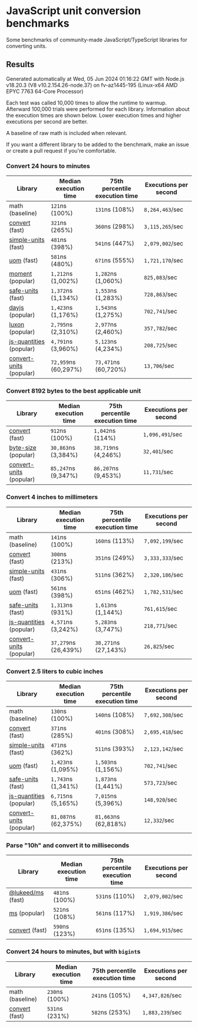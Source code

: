 # JavaScript unit conversion benchmarks

Some benchmarks of community-made JavaScript/TypeScript libraries for converting units.

## Results

<!-- beginblock(results) -->

Generated automatically at Wed, 05 Jun 2024 01:16:22 GMT with Node.js v18.20.3 (V8 v10.2.154.26-node.37) on fv-az1445-195 (Linux-x64 AMD EPYC 7763 64-Core Processor)

Each test was called 10,000 times to allow the runtime to warmup.
Afterward 100,000 trials were performed for each library.
Information about the execution times are shown below.
Lower execution times and higher executions per second are better.

A baseline of raw math is included when relevant.

If you want a different library to be added to the benchmark, make an issue or create a pull request if you're comfortable.

### Convert 24 hours to minutes

| Library                                                            | Median execution time | 75th percentile execution time | Executions per second |
| ------------------------------------------------------------------ | --------------------- | ------------------------------ | --------------------- |
| math (baseline)                                                    | `121`ns (100%)        | `131`ns (108%)                 | `8,264,463`/sec       |
| [convert](https://npmjs.com/package/convert) (fast)                | `321`ns (265%)        | `360`ns (298%)                 | `3,115,265`/sec       |
| [simple-units](https://npmjs.com/package/simple-units) (fast)      | `481`ns (398%)        | `541`ns (447%)                 | `2,079,002`/sec       |
| [uom](https://npmjs.com/package/uom) (fast)                        | `581`ns (480%)        | `671`ns (555%)                 | `1,721,170`/sec       |
| [moment](https://npmjs.com/package/moment) (popular)               | `1,212`ns (1,002%)    | `1,282`ns (1,060%)             | `825,083`/sec         |
| [safe-units](https://npmjs.com/package/safe-units) (fast)          | `1,372`ns (1,134%)    | `1,553`ns (1,283%)             | `728,863`/sec         |
| [dayjs](https://npmjs.com/package/dayjs) (popular)                 | `1,423`ns (1,176%)    | `1,543`ns (1,275%)             | `702,741`/sec         |
| [luxon](https://npmjs.com/package/luxon) (popular)                 | `2,795`ns (2,310%)    | `2,977`ns (2,460%)             | `357,782`/sec         |
| [js-quantities](https://npmjs.com/package/js-quantities) (popular) | `4,791`ns (3,960%)    | `5,123`ns (4,234%)             | `208,725`/sec         |
| [convert-units](https://npmjs.com/package/convert-units) (popular) | `72,959`ns (60,297%)  | `73,471`ns (60,720%)           | `13,706`/sec          |

### Convert 8192 bytes to the best applicable unit

| Library                                                            | Median execution time | 75th percentile execution time | Executions per second |
| ------------------------------------------------------------------ | --------------------- | ------------------------------ | --------------------- |
| [convert](https://npmjs.com/package/convert) (fast)                | `912`ns (100%)        | `1,042`ns (114%)               | `1,096,491`/sec       |
| [byte-size](https://npmjs.com/package/byte-size) (popular)         | `30,863`ns (3,384%)   | `38,719`ns (4,246%)            | `32,401`/sec          |
| [convert-units](https://npmjs.com/package/convert-units) (popular) | `85,247`ns (9,347%)   | `86,207`ns (9,453%)            | `11,731`/sec          |

### Convert 4 inches to millimeters

| Library                                                            | Median execution time | 75th percentile execution time | Executions per second |
| ------------------------------------------------------------------ | --------------------- | ------------------------------ | --------------------- |
| math (baseline)                                                    | `141`ns (100%)        | `160`ns (113%)                 | `7,092,199`/sec       |
| [convert](https://npmjs.com/package/convert) (fast)                | `300`ns (213%)        | `351`ns (249%)                 | `3,333,333`/sec       |
| [simple-units](https://npmjs.com/package/simple-units) (fast)      | `431`ns (306%)        | `511`ns (362%)                 | `2,320,186`/sec       |
| [uom](https://npmjs.com/package/uom) (fast)                        | `561`ns (398%)        | `651`ns (462%)                 | `1,782,531`/sec       |
| [safe-units](https://npmjs.com/package/safe-units) (fast)          | `1,313`ns (931%)      | `1,613`ns (1,144%)             | `761,615`/sec         |
| [js-quantities](https://npmjs.com/package/js-quantities) (popular) | `4,571`ns (3,242%)    | `5,283`ns (3,747%)             | `218,771`/sec         |
| [convert-units](https://npmjs.com/package/convert-units) (popular) | `37,279`ns (26,439%)  | `38,271`ns (27,143%)           | `26,825`/sec          |

### Convert 2.5 liters to cubic inches

| Library                                                            | Median execution time | 75th percentile execution time | Executions per second |
| ------------------------------------------------------------------ | --------------------- | ------------------------------ | --------------------- |
| math (baseline)                                                    | `130`ns (100%)        | `140`ns (108%)                 | `7,692,308`/sec       |
| [convert](https://npmjs.com/package/convert) (fast)                | `371`ns (285%)        | `401`ns (308%)                 | `2,695,418`/sec       |
| [simple-units](https://npmjs.com/package/simple-units) (fast)      | `471`ns (362%)        | `511`ns (393%)                 | `2,123,142`/sec       |
| [uom](https://npmjs.com/package/uom) (fast)                        | `1,423`ns (1,095%)    | `1,503`ns (1,156%)             | `702,741`/sec         |
| [safe-units](https://npmjs.com/package/safe-units) (fast)          | `1,743`ns (1,341%)    | `1,873`ns (1,441%)             | `573,723`/sec         |
| [js-quantities](https://npmjs.com/package/js-quantities) (popular) | `6,715`ns (5,165%)    | `7,015`ns (5,396%)             | `148,920`/sec         |
| [convert-units](https://npmjs.com/package/convert-units) (popular) | `81,087`ns (62,375%)  | `81,663`ns (62,818%)           | `12,332`/sec          |

### Parse "10h" and convert it to milliseconds

| Library                                                   | Median execution time | 75th percentile execution time | Executions per second |
| --------------------------------------------------------- | --------------------- | ------------------------------ | --------------------- |
| [@lukeed/ms](https://npmjs.com/package/@lukeed/ms) (fast) | `481`ns (100%)        | `531`ns (110%)                 | `2,079,002`/sec       |
| [ms](https://npmjs.com/package/ms) (popular)              | `521`ns (108%)        | `561`ns (117%)                 | `1,919,386`/sec       |
| [convert](https://npmjs.com/package/convert) (fast)       | `590`ns (123%)        | `651`ns (135%)                 | `1,694,915`/sec       |

### Convert 24 hours to minutes, but with `bigint`s

| Library                                             | Median execution time | 75th percentile execution time | Executions per second |
| --------------------------------------------------- | --------------------- | ------------------------------ | --------------------- |
| math (baseline)                                     | `230`ns (100%)        | `241`ns (105%)                 | `4,347,826`/sec       |
| [convert](https://npmjs.com/package/convert) (fast) | `531`ns (231%)        | `582`ns (253%)                 | `1,883,239`/sec       |

<!-- endblock(results) -->
